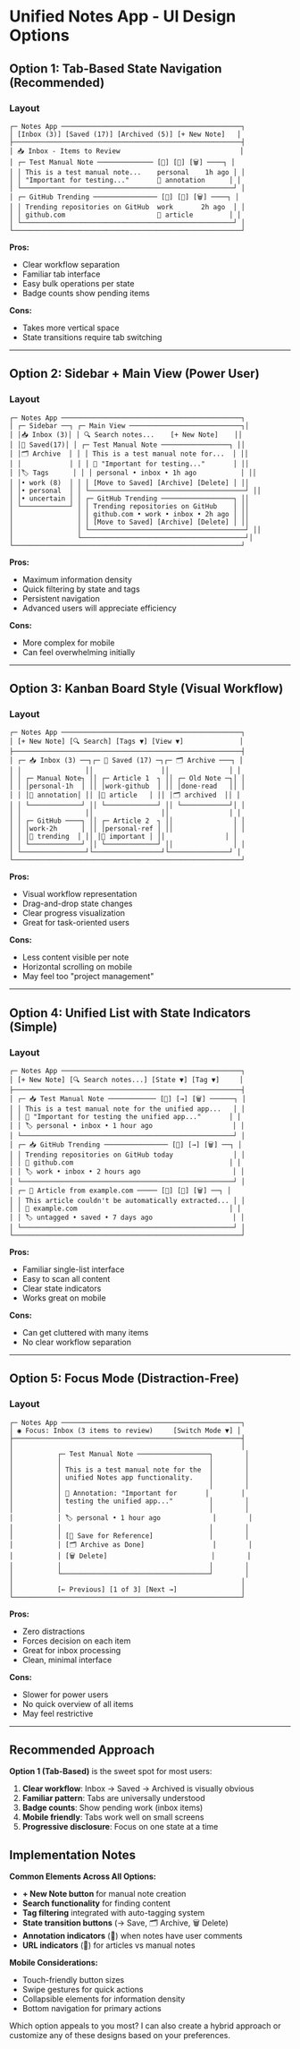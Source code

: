 # Unified Notes App - UI Design Options

## Option 1: Tab-Based State Navigation (Recommended)

### Layout
```
┌─ Notes App ─────────────────────────────────────────────┐
│ [Inbox (3)] [Saved (17)] [Archived (5)] [+ New Note]   │
├─────────────────────────────────────────────────────────┤
│ 📥 Inbox - Items to Review                              │
│ ┌─ Test Manual Note ────────────── [📝] [💾] [🗑️] ────┐ │
│ │ This is a test manual note...    personal    1h ago │ │
│ │ "Important for testing..."       📌 annotation      │ │
│ └─────────────────────────────────────────────────────┘ │
│ ┌─ GitHub Trending ──────────────── [📝] [💾] [🗑️] ────┐ │
│ │ Trending repositories on GitHub  work       2h ago  │ │
│ │ github.com                       🔗 article         │ │
│ └─────────────────────────────────────────────────────┘ │
└─────────────────────────────────────────────────────────┘
```

**Pros:**
- Clear workflow separation
- Familiar tab interface
- Easy bulk operations per state
- Badge counts show pending items

**Cons:**
- Takes more vertical space
- State transitions require tab switching

---

## Option 2: Sidebar + Main View (Power User)

### Layout
```
┌─ Notes App ─────────────────────────────────────────────┐
│ ┌─ Sidebar ──┐ ┌─ Main View ────────────────────────────┐│
│ │📥 Inbox (3)│ │ 🔍 Search notes...    [+ New Note]    ││
│ │💾 Saved(17)│ │ ┌─ Test Manual Note ─────────────────┐ ││
│ │🗂️ Archive  │ │ │ This is a test manual note for...  │ ││
│ │            │ │ │ 📌 "Important for testing..."       │ ││
│ │🏷️ Tags      │ │ │ personal • inbox • 1h ago           │ ││
│ │• work (8)  │ │ │ [Move to Saved] [Archive] [Delete] │ ││
│ │• personal  │ │ └───────────────────────────────────────┘ ││
│ │• uncertain │ │ ┌─ GitHub Trending ──────────────────┐ ││
│ └────────────┘ │ │ Trending repositories on GitHub    │ ││
│                │ │ github.com • work • inbox • 2h ago │ ││
│                │ │ [Move to Saved] [Archive] [Delete] │ ││
│                │ └───────────────────────────────────────┘ ││
│                └─────────────────────────────────────────┘│
└─────────────────────────────────────────────────────────┘
```

**Pros:**
- Maximum information density
- Quick filtering by state and tags
- Persistent navigation
- Advanced users will appreciate efficiency

**Cons:**
- More complex for mobile
- Can feel overwhelming initially

---

## Option 3: Kanban Board Style (Visual Workflow)

### Layout
```
┌─ Notes App ─────────────────────────────────────────────┐
│ [+ New Note] [🔍 Search] [Tags ▼] [View ▼]              │
├─────────────────────────────────────────────────────────┤
│ ┌─ 📥 Inbox (3) ──┐┌─ 💾 Saved (17) ─┐┌─ 🗂️ Archive ───┐ │
│ │                ││                 ││               │ │
│ │ ┌─ Manual Note┐ ││ ┌─ Article 1  ┐ ││ ┌─ Old Note ─┐│ │
│ │ │personal·1h  │ ││ │work·github  │ ││ │done·read   ││ │
│ │ │💬 annotation│ ││ │🔗 article   │ ││ │🗂️ archived  ││ │
│ │ └─────────────┘ ││ └─────────────┘ ││ └────────────┘│ │
│ │                ││                 ││               │ │
│ │ ┌─ GitHub ────┐ ││ ┌─ Article 2  ┐ ││               │ │
│ │ │work·2h      │ ││ │personal·ref │ ││               │ │
│ │ │🔗 trending  │ ││ │📌 important │ ││               │ │
│ │ └─────────────┘ ││ └─────────────┘ ││               │ │
│ └────────────────┘└─────────────────┘└───────────────┘ │
└─────────────────────────────────────────────────────────┘
```

**Pros:**
- Visual workflow representation  
- Drag-and-drop state changes
- Clear progress visualization
- Great for task-oriented users

**Cons:**
- Less content visible per note
- Horizontal scrolling on mobile
- May feel too "project management"

---

## Option 4: Unified List with State Indicators (Simple)

### Layout
```
┌─ Notes App ─────────────────────────────────────────────┐
│ [+ New Note] [🔍 Search notes...] [State ▼] [Tag ▼]     │
├─────────────────────────────────────────────────────────┤
│ ┌─ 📥 Test Manual Note ──────────── [📝] [→] [🗑️] ──────┐ │
│ │ This is a test manual note for the unified app...   │ │
│ │ 📌 "Important for testing the unified app..."       │ │
│ │ 🏷️ personal • inbox • 1 hour ago                    │ │
│ └─────────────────────────────────────────────────────┘ │
│ ┌─ 📥 GitHub Trending ──────────────── [📝] [→] [🗑️] ──┐ │
│ │ Trending repositories on GitHub today               │ │
│ │ 🔗 github.com                                       │ │
│ │ 🏷️ work • inbox • 2 hours ago                       │ │
│ └─────────────────────────────────────────────────────┘ │
│ ┌─ 💾 Article from example.com ───── [📝] [📂] [🗑️] ──┐ │
│ │ This article couldn't be automatically extracted... │ │
│ │ 🔗 example.com                                      │ │
│ │ 🏷️ untagged • saved • 7 days ago                    │ │
│ └─────────────────────────────────────────────────────┘ │
└─────────────────────────────────────────────────────────┘
```

**Pros:**
- Familiar single-list interface
- Easy to scan all content
- Clear state indicators
- Works great on mobile

**Cons:**
- Can get cluttered with many items
- No clear workflow separation

---

## Option 5: Focus Mode (Distraction-Free)

### Layout
```
┌─ Notes App ─────────────────────────────────────────────┐
│ ◉ Focus: Inbox (3 items to review)     [Switch Mode ▼] │
├─────────────────────────────────────────────────────────┤
│                                                         │
│           ┌─ Test Manual Note ──────────────────┐        │
│           │                                     │        │
│           │ This is a test manual note for the  │        │
│           │ unified Notes app functionality.    │        │
│           │                                     │        │
│           │ 📌 Annotation: "Important for       │        │
│           │ testing the unified app..."         │        │
│           │                                     │        │
│           │ 🏷️ personal • 1 hour ago             │        │
│           │                                     │        │
│           │ [💾 Save for Reference]              │        │
│           │ [🗂️ Archive as Done]                 │        │
│           │ [🗑️ Delete]                          │        │
│           │                                     │        │
│           └─────────────────────────────────────┘        │
│                                                         │
│           [← Previous] [1 of 3] [Next →]                │
└─────────────────────────────────────────────────────────┘
```

**Pros:**
- Zero distractions
- Forces decision on each item
- Great for inbox processing
- Clean, minimal interface

**Cons:**
- Slower for power users
- No quick overview of all items
- May feel restrictive

---

## Recommended Approach

**Option 1 (Tab-Based)** is the sweet spot for most users:

1. **Clear workflow**: Inbox → Saved → Archived is visually obvious
2. **Familiar pattern**: Tabs are universally understood
3. **Badge counts**: Show pending work (inbox items)
4. **Mobile friendly**: Tabs work well on small screens
5. **Progressive disclosure**: Focus on one state at a time

## Implementation Notes

**Common Elements Across All Options:**
- **+ New Note button** for manual note creation
- **Search functionality** for finding content
- **Tag filtering** integrated with auto-tagging system
- **State transition buttons** (→ Save, 🗂️ Archive, 🗑️ Delete)
- **Annotation indicators** (📌) when notes have user comments
- **URL indicators** (🔗) for articles vs manual notes

**Mobile Considerations:**
- Touch-friendly button sizes
- Swipe gestures for quick actions
- Collapsible elements for information density
- Bottom navigation for primary actions

Which option appeals to you most? I can also create a hybrid approach or customize any of these designs based on your preferences.